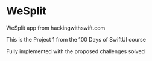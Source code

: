 # WeSplit
WeSplit app from hackingwithswift.com 

This is the Project 1 from the 100 Days of SwiftUI course

Fully implemented with the proposed challenges solved
